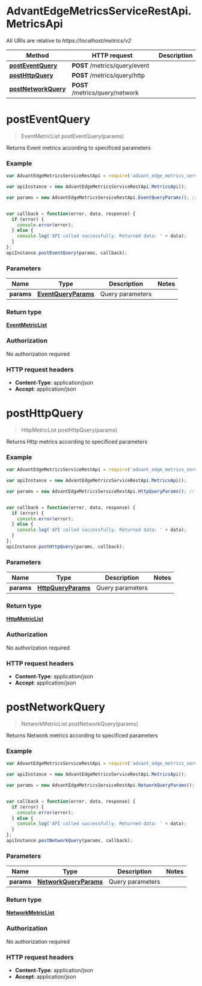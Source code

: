 # AdvantEdgeMetricsServiceRestApi.MetricsApi

All URIs are relative to *https://localhost/metrics/v2*

Method | HTTP request | Description
------------- | ------------- | -------------
[**postEventQuery**](MetricsApi.md#postEventQuery) | **POST** /metrics/query/event | 
[**postHttpQuery**](MetricsApi.md#postHttpQuery) | **POST** /metrics/query/http | 
[**postNetworkQuery**](MetricsApi.md#postNetworkQuery) | **POST** /metrics/query/network | 


<a name="postEventQuery"></a>
# **postEventQuery**
> EventMetricList postEventQuery(params)



Returns Event metrics according to specificed parameters

### Example
```javascript
var AdvantEdgeMetricsServiceRestApi = require('advant_edge_metrics_service_rest_api');

var apiInstance = new AdvantEdgeMetricsServiceRestApi.MetricsApi();

var params = new AdvantEdgeMetricsServiceRestApi.EventQueryParams(); // EventQueryParams | Query parameters


var callback = function(error, data, response) {
  if (error) {
    console.error(error);
  } else {
    console.log('API called successfully. Returned data: ' + data);
  }
};
apiInstance.postEventQuery(params, callback);
```

### Parameters

Name | Type | Description  | Notes
------------- | ------------- | ------------- | -------------
 **params** | [**EventQueryParams**](EventQueryParams.md)| Query parameters | 

### Return type

[**EventMetricList**](EventMetricList.md)

### Authorization

No authorization required

### HTTP request headers

 - **Content-Type**: application/json
 - **Accept**: application/json

<a name="postHttpQuery"></a>
# **postHttpQuery**
> HttpMetricList postHttpQuery(params)



Returns Http metrics according to specificed parameters

### Example
```javascript
var AdvantEdgeMetricsServiceRestApi = require('advant_edge_metrics_service_rest_api');

var apiInstance = new AdvantEdgeMetricsServiceRestApi.MetricsApi();

var params = new AdvantEdgeMetricsServiceRestApi.HttpQueryParams(); // HttpQueryParams | Query parameters


var callback = function(error, data, response) {
  if (error) {
    console.error(error);
  } else {
    console.log('API called successfully. Returned data: ' + data);
  }
};
apiInstance.postHttpQuery(params, callback);
```

### Parameters

Name | Type | Description  | Notes
------------- | ------------- | ------------- | -------------
 **params** | [**HttpQueryParams**](HttpQueryParams.md)| Query parameters | 

### Return type

[**HttpMetricList**](HttpMetricList.md)

### Authorization

No authorization required

### HTTP request headers

 - **Content-Type**: application/json
 - **Accept**: application/json

<a name="postNetworkQuery"></a>
# **postNetworkQuery**
> NetworkMetricList postNetworkQuery(params)



Returns Network metrics according to specificed parameters

### Example
```javascript
var AdvantEdgeMetricsServiceRestApi = require('advant_edge_metrics_service_rest_api');

var apiInstance = new AdvantEdgeMetricsServiceRestApi.MetricsApi();

var params = new AdvantEdgeMetricsServiceRestApi.NetworkQueryParams(); // NetworkQueryParams | Query parameters


var callback = function(error, data, response) {
  if (error) {
    console.error(error);
  } else {
    console.log('API called successfully. Returned data: ' + data);
  }
};
apiInstance.postNetworkQuery(params, callback);
```

### Parameters

Name | Type | Description  | Notes
------------- | ------------- | ------------- | -------------
 **params** | [**NetworkQueryParams**](NetworkQueryParams.md)| Query parameters | 

### Return type

[**NetworkMetricList**](NetworkMetricList.md)

### Authorization

No authorization required

### HTTP request headers

 - **Content-Type**: application/json
 - **Accept**: application/json

